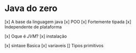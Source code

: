 # Java do zero

[x] A base da linguagem java
    [x] POO
    [x] Fortemente tipada
    [x] Independente de plataforma

[x] Oque é *JVM*?
[x] instalação

[x] sintaxe Basica
    [x] variaveis
    [] Tipos primitivos
